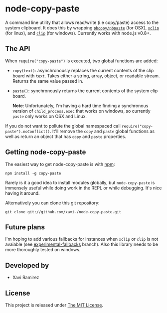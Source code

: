 # node-copy-paste

A command line utility that allows read/write (i.e copy/paste) access to the system clipboard.  It does this by wrapping [`pbcopy/pbpaste`](https://developer.apple.com/library/mac/#documentation/Darwin/Reference/Manpages/man1/pbcopy.1.html) (for OSX), [`xclip`](http://www.cyberciti.biz/faq/xclip-linux-insert-files-command-output-intoclipboard/) (for linux), and [`clip`](http://www.labnol.org/software/tutorials/copy-dos-command-line-output-clipboard-clip-exe/2506/) (for windows). Currently works with node.js v0.8+.

## The API

When `require("copy-paste")` is executed, two global functions are added:

- `copy(text)`: asynchronously replaces the current contents of the clip board with `text`.  Takes either a string, array, object, or readable stream.  Returns the same value passed in.
- `paste()`: synchronously returns the current contents of the system clip board.

	**Note**: Unfortunately, I'm having a hard time finding a synchronous version of `child_process.exec` that works on windows, so currently `paste` only works on OSX and Linux.

If you do not want to pollute the global namespaced call `require("copy-paste").noConflict()`.  It'll remove the `copy` and `paste` global functions as well as return an object that has `copy` and `paste` properties.

## Getting node-copy-paste

The easiest way to get node-copy-paste is with [npm](http://npmjs.org/):

	npm install -g copy-paste

Rarely is it a good idea to install modules globally, but `node-copy-paste` is immensely useful while doing work in the REPL or while debugging.  It's nice having it around.

Alternatively you can clone this git repository:

	git clone git://github.com/xavi-/node-copy-paste.git

## Future plans

I'm hoping to add various fallbacks for instances when `xclip` or `clip` is not avaiable (see [experimental-fallbacks](https://github.com/xavi-/node-copy-paste/tree/experimental-fallbacks/platform) branch).  Also this library needs to be more thoroughly tested on windows.

## Developed by
* Xavi Ramirez

## License
This project is released under [The MIT License](http://www.opensource.org/licenses/mit-license.php).
